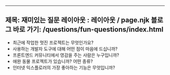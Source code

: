 ***

## 제목: 재미있는 질문&#xA;레이아웃 : 레이아웃 / page.njk&#xA;블로그 바로 가기: /questions/fun-questions/index.html

*   최근에 작업한 멋진 프로젝트는 무엇인가요?
*   사용하는 개발자 도구에 대해 어떤 점이 마음에 드십니까?
*   프론트엔드 커뮤니티에서 영감을 주는 사람은 누구입니까?
*   애완 동물 프로젝트가 있습니까? 어떤 종류?
*   인터넷 익스플로러의 가장 좋아하는 기능은 무엇입니까?

